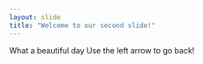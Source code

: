 ```yaml
---
layout: slide
title: "Welcome to our second slide!"
---
```

What a beautiful day
Use the left arrow to go back!

